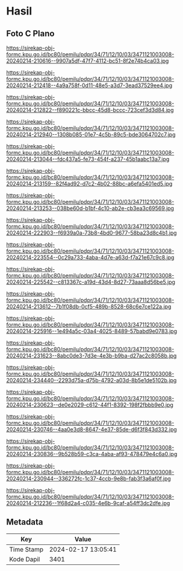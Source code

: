# Hasil

## Foto C Plano

https://sirekap-obj-formc.kpu.go.id/bc80/pemilu/pdpr/34/71/12/10/03/3471121003008-20240214-210616--9907a5df-47f7-4112-bc51-8f2e74b4ca03.jpg

https://sirekap-obj-formc.kpu.go.id/bc80/pemilu/pdpr/34/71/12/10/03/3471121003008-20240214-212418--4a9a758f-0d11-48e5-a3d7-3ead37529ee4.jpg

https://sirekap-obj-formc.kpu.go.id/bc80/pemilu/pdpr/34/71/12/10/03/3471121003008-20240214-212822--f890221c-bbcc-45d8-bccc-723cef3d3d84.jpg

https://sirekap-obj-formc.kpu.go.id/bc80/pemilu/pdpr/34/71/12/10/03/3471121003008-20240214-212940--1308b085-01e7-4c5b-89c5-bde3064702c7.jpg

https://sirekap-obj-formc.kpu.go.id/bc80/pemilu/pdpr/34/71/12/10/03/3471121003008-20240214-213044--fdc437a5-fe73-454f-a237-45b1aabc13a7.jpg

https://sirekap-obj-formc.kpu.go.id/bc80/pemilu/pdpr/34/71/12/10/03/3471121003008-20240214-213159--82f4ad92-d7c2-4b02-88bc-a6efa5401ed5.jpg

https://sirekap-obj-formc.kpu.go.id/bc80/pemilu/pdpr/34/71/12/10/03/3471121003008-20240214-213253--038be60d-b1bf-4c10-ab2e-cb3ea3c69569.jpg

https://sirekap-obj-formc.kpu.go.id/bc80/pemilu/pdpr/34/71/12/10/03/3471121003008-20240214-222903--f6939a0a-73b8-4bd0-9677-58ba23d8c4b1.jpg

https://sirekap-obj-formc.kpu.go.id/bc80/pemilu/pdpr/34/71/12/10/03/3471121003008-20240214-223554--0c29a733-4aba-4d7e-a63d-f7a21e67c9c8.jpg

https://sirekap-obj-formc.kpu.go.id/bc80/pemilu/pdpr/34/71/12/10/03/3471121003008-20240214-225542--c813367c-a19d-43d4-8d27-73aaa8d56be5.jpg

https://sirekap-obj-formc.kpu.go.id/bc80/pemilu/pdpr/34/71/12/10/03/3471121003008-20240214-213612--7b1f08db-0cf5-489b-8528-68c6e7ce122a.jpg

https://sirekap-obj-formc.kpu.go.id/bc80/pemilu/pdpr/34/71/12/10/03/3471121003008-20240214-225916--1e494a5c-03a4-4025-8489-57babd9e0783.jpg

https://sirekap-obj-formc.kpu.go.id/bc80/pemilu/pdpr/34/71/12/10/03/3471121003008-20240214-231623--8abc0de3-7d3e-4e3b-b9ba-d27ac2c8058b.jpg

https://sirekap-obj-formc.kpu.go.id/bc80/pemilu/pdpr/34/71/12/10/03/3471121003008-20240214-234440--2293d75a-d75b-4792-a03d-8b5e1de5102b.jpg

https://sirekap-obj-formc.kpu.go.id/bc80/pemilu/pdpr/34/71/12/10/03/3471121003008-20240214-230623--de0e2029-c612-44f1-8392-198f2fbbb9e0.jpg

https://sirekap-obj-formc.kpu.go.id/bc80/pemilu/pdpr/34/71/12/10/03/3471121003008-20240214-230746--4aa0e3d8-8647-4e37-85de-d6f3f843d332.jpg

https://sirekap-obj-formc.kpu.go.id/bc80/pemilu/pdpr/34/71/12/10/03/3471121003008-20240214-230836--9b528b59-c3ca-4aba-af93-478479e4c6a0.jpg

https://sirekap-obj-formc.kpu.go.id/bc80/pemilu/pdpr/34/71/12/10/03/3471121003008-20240214-230944--336272fc-1c37-4ccb-9e8b-fab3f3a6af0f.jpg

https://sirekap-obj-formc.kpu.go.id/bc80/pemilu/pdpr/34/71/12/10/03/3471121003008-20240214-212236--1f68d2a4-c035-4e6b-9caf-a54ff3dc2dfe.jpg


## Metadata

| Key        | Value               |
| ---------- | ------------------- |
| Time Stamp | 2024-02-17 13:05:41 |
| Kode Dapil | 3401                |



